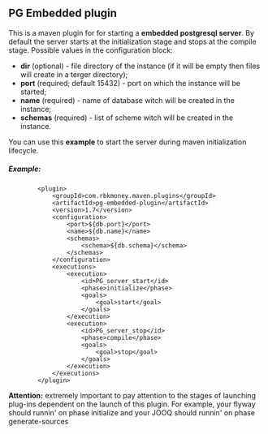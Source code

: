 ##  PG Embedded plugin

This is a maven plugin for for starting a __embedded postgresql server__.
By default the server starts at the initialization stage and stops at the compile stage.
Possible values in the configuration block:
 * __dir__ (optional) - file directory of the instance (if it will be empty then files will create in a terger directory);
 * __port__ (required; default 15432) - port on which the instance will be started;
 * __name__ (required) - name of database witch will be created in the instance;
 * __schemas__ (required) - list of scheme witch will be created in the instance.


You can use this __example__ to start the server during maven initialization lifecycle.

#####  Example:
            <plugin>
                <groupId>com.rbkmoney.maven.plugins</groupId>
                <artifactId>pg-embedded-plugin</artifactId>
                <version>1.7</version>
                <configuration>
                    <port>${db.port}</port>
                    <name>${db.name}</name>
                    <schemas>
                        <schema>${db.schema}</schema>
                    </schemas>
                </configuration>
                <executions>
                    <execution>
                        <id>PG_server_start</id>
                        <phase>initialize</phase>
                        <goals>
                            <goal>start</goal>
                        </goals>
                    </execution>
                    <execution>
                        <id>PG_server_stop</id>
                        <phase>compile</phase>
                        <goals>
                            <goal>stop</goal>
                        </goals>
                    </execution>
                </executions>
            </plugin>




__Attention:__ extremely important to pay attention to the stages of launching plug-ins dependent on the launch of this plugin. 
For example, your flyway should runnin' on phase initialize and your JOOQ should runnin' on phase generate-sources
